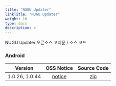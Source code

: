 ```yaml
---
title: "NUGU Updater"
linkTitle: "NUGU Updater"
weight: 10
type: docs
description: >
---
```


NUGU Updater 오픈소스 고지문 / 소스 코드

### Android

| Version | OSS Notice | Source Code |
|---|:---:|:---:|
| 1.0.26, 1.0.44 | [notice](https://opensource.sktelecom.com/compliance_artifacts/nugu_updater/android/1.0.26_1.0.44/Nuguupdater_OSS_Notice.zip)  | [zip](https://opensource.sktelecom.com/compliance_artifacts/nugu_updater/android/1.0.26_1.0.44/jsr-305.zip) |